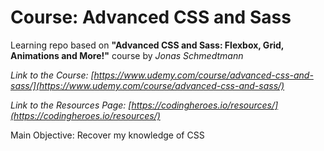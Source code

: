 # Course: Advanced CSS and Sass

Learning repo based on **"Advanced CSS and Sass: Flexbox, Grid, Animations and More!"** course by _Jonas Schmedtmann_

_Link to the Course: [https://www.udemy.com/course/advanced-css-and-sass/](https://www.udemy.com/course/advanced-css-and-sass/)_

_Link to the Resources Page: [https://codingheroes.io/resources/](https://codingheroes.io/resources/)_

Main Objective: Recover my knowledge of CSS
